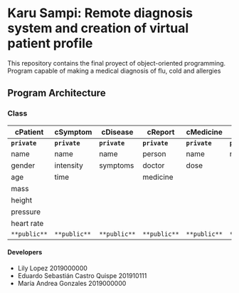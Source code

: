 # Karu Sampi: Remote diagnosis system and creation of virtual patient profile
This repository contains the final proyect of object-oriented programming. Program capable of making a medical diagnosis of flu, cold and allergies

## Program Architecture

### Class
cPatient   | cSymptom  | cDisease  | cReport    | cMedicine | cDoctor 
---        | ---       | ---       | ---        | ---       | ---
**`private`** |**`private`**| **`private`**| **`private`**  | **`private`** | **`private`**
name       | name      | name      | person     | name      | name
gender     | intensity | symptoms  | doctor     | dose      | 
age        | time      |           | medicine   |           |
mass       |           |           |            |           |
height     |           |           |            |           |
pressure   |           |           |            |           |
heart rate |           |           |            |           |
`**public**`   | `**public**`  | `**public**`  | `**public**`   | `**public**`  | `**public**`

#### Developers
* Lily Lopez 2019000000
* Eduardo Sebastián Castro Quispe 201910111
* María Andrea Gonzales 2019000000

